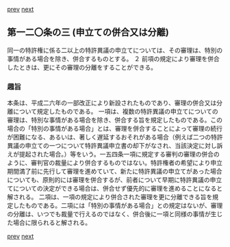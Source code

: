 [prev](/specific/markdowns/特許法/173_Mp-Ch_5-At_120_2.md)
[next](/specific/markdowns/特許法/175_Mp-Ch_5-At_120_4.md)
## 第一二〇条の三 (申立ての併合又は分離)
同一の特許権に係る二以上の特許異議の申立てについては、その審理は、特別の事情がある場合を除き、併合するものとする。
２ 前項の規定により審理を併合したときは、更にその審理の分離をすることができる。

### 趣旨
本条は、平成二六年の一部改正により新設されたものであり、審理の併合又は分離について規定したものである。
一項は、複数の特許異議の申立てについての審理は、特別な事情がある場合を除き、併合する旨を規定したものである。この場合の「特別の事情がある場合」とは、審理を併合することによって審理の続行が困難になる、あるいは、著しく遅延するおそれがある場合（例えば二つの特許異議の申立ての一つについて特許異議申立書の却下がなされ、当該決定に対し訴えが提起された場合。）等をいう。一五四条一項に規定する審判の審理の併合のように、審判官の裁量により併合するものではない。特許権者の希望により申立期間満了前に先行して審理を進めていて、新たに特許異議の申立てがあった場合についても、原則的には審理を併合するが、前者について早期に特許異議の申立てについての決定ができる場合は、併合せず優先的に審理を進めることになると解される。
二項は、一項の規定により併合された審理を更に分離できる旨を規定したものである。二項には「特別の事情がある場合」との規定はないが、審理の分離は、いつでも裁量で行えるのではなく、併合後に一項と同様の事情が生じた場合に限られると解される。

[prev](/specific/markdowns/特許法/173_Mp-Ch_5-At_120_2.md)
[next](/specific/markdowns/特許法/175_Mp-Ch_5-At_120_4.md)